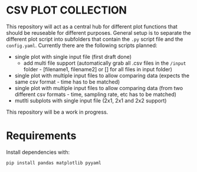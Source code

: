 # CSV PLOT COLLECTION
This repository will act as a central hub for different plot functions that should be reuseable for different purposes.
General setup is to separate the different plot script into subfolders that contain the `.py` script file and the `config.yaml`.
Currently there are the following scripts planned:
- single plot with single input file (first draft done)
  - add multi file support (automatically grab all .csv files in the `/input` folder - [filename1, filename2] or [] for all files in input folder)
- single plot with multiple input files to allow comparing data (expects the same csv format - time has to be matched)
- single plot with multiple input files to allow comparing data (from two different csv formats - time, sampling rate, etc has to be matched)
- mutlti subplots with single input file (2x1, 2x1 and 2x2 support)

This repository will be a work in progress.

# Requirements

Install dependencies with:
```
pip install pandas matplotlib pyyaml
```

